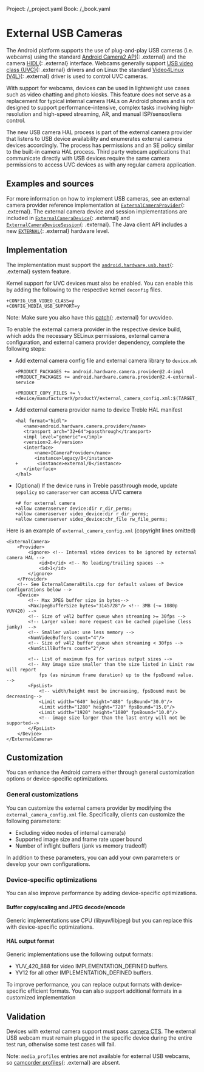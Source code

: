Project: /_project.yaml
Book: /_book.yaml

<!--
  Copyright 2018 The Android Open Source Project

  Licensed under the Apache License, Version 2.0 (the "License");
  you may not use this file except in compliance with the License.
  You may obtain a copy of the License at

      http://www.apache.org/licenses/LICENSE-2.0

  Unless required by applicable law or agreed to in writing, software
  distributed under the License is distributed on an "AS IS" BASIS,
  WITHOUT WARRANTIES OR CONDITIONS OF ANY KIND, either express or implied.
  See the License for the specific language governing permissions and
  limitations under the License.
-->

# External USB Cameras

The Android platform supports the use of plug-and-play USB cameras (i.e.
webcams) using the standard
[Android Camera2 API](https://developer.android.com/reference/android/hardware/camera2/package-summary.html){: .external}
and the camera
[HIDL](/reference/hidl/android/hardware/camera/provider/2.4/ICameraProvider){: .external}
interface. Webcams generally support
[USB video class (UVC)](https://en.wikipedia.org/wiki/USB_video_device_class){: .external}
drivers and on Linux the standard
[Video4Linux (V4L)](https://en.wikipedia.org/wiki/Video4Linux){: .external}
driver is used to control UVC cameras.

With support for webcams, devices can be used in lightweight use cases such as
video chatting and photo kiosks. This feature does not serve as a replacement
for typical internal camera HALs on Android phones and is not designed to
support performance-intensive, complex tasks involving high-resolution and
high-speed streaming, AR, and manual ISP/sensor/lens control.

The new USB camera HAL process is part of the external camera provider that
listens to USB device availability and enumerates external camera devices
accordingly. The process has permissions and an SE policy similar to the
built-in camera HAL process. Third party webcam applications that communicate
directly with USB devices require the same camera permissions to access UVC
devices as with any regular camera application.

## Examples and sources

For more information on how to implement USB cameras, see an external camera
provider reference implementation at
[`ExternalCameraProvider`](https://android.googlesource.com/platform/hardware/interfaces/+/master/camera/provider/2.4/default/CameraProvider.cpp){: .external}.
The external camera device and session implementations are included in
[`ExternalCameraDevice`](https://android.googlesource.com/platform/hardware/interfaces/+/master/camera/device/3.4/default/ExternalCameraDevice.cpp){: .external}
and
[`ExternalCameraDeviceSession`](https://android.googlesource.com/platform/hardware/interfaces/+/master/camera/device/3.4/default/ExternalCameraDeviceSession.cpp){: .external}.
The Java client API includes a new
[`EXTERNAL`](https://developer.android.com/reference/android/hardware/camera2/CameraMetadata?authuser=3#INFO_SUPPORTED_HARDWARE_LEVEL_EXTERNAL){: .external}
hardware level.

## Implementation

The implementation must support the
[`android.hardware.usb.host`](https://developer.android.com/guide/topics/connectivity/usb/host){: .external}
system feature.

Kernel support for UVC devices must also be enabled. You can enable this by
adding the following to the respective kernel `deconfig` files.

```
+CONFIG_USB_VIDEO_CLASS=y
+CONFIG_MEDIA_USB_SUPPORT=y
```

Note: Make sure you also have this
[patch](https://patchwork.kernel.org/patch/6874491/){: .external}
for uvcvideo.

To enable the external camera provider in the respective device build, which
adds the necessary SELinux permissions, external camera configuration, and
external camera provider dependency, complete the following steps:

+   Add external camera config file and external camera library to `device.mk`

    ```
    +PRODUCT_PACKAGES += android.hardware.camera.provider@2.4-impl
    +PRODUCT_PACKAGES += android.hardware.camera.provider@2.4-external-service

    +PRODUCT_COPY_FILES += \
    +device/manufacturerX/productY/external_camera_config.xml:$(TARGET_COPY_OUT_VENDOR)/etc/external_camera_config.xml
    ```

+   Add external camera provider name to device Treble HAL manifest

    ```
    <hal format="hidl">
       <name>android.hardware.camera.provider</name>
       <transport arch="32+64">passthrough</transport>
       <impl level="generic"></impl>
       <version>2.4</version>
       <interface>
           <name>ICameraProvider</name>
           <instance>legacy/0</instance>
    +       <instance>external/0</instance>
       </interface>
    </hal>
    ```

+   (Optional) If the device runs in Treble passthrough mode, update `sepolicy`
    so `cameraserver` can access UVC camera

    ```
    +# for external camera
    +allow cameraserver device:dir r_dir_perms;
    +allow cameraserver video_device:dir r_dir_perms;
    +allow cameraserver video_device:chr_file rw_file_perms;
    ```

Here is an example of `external_camera_config.xml` (copyright lines omitted)

```
<ExternalCamera>
    <Provider>
        <ignore> <!-- Internal video devices to be ignored by external camera HAL -->
            <id>0</id> <!-- No leading/trailing spaces -->
            <id>1</id>
        </ignore>
    </Provider>
    <!-- See ExternalCameraUtils.cpp for default values of Device configurations below -->
    <Device>
        <!-- Max JPEG buffer size in bytes-->
        <MaxJpegBufferSize bytes="3145728"/> <!-- 3MB (~= 1080p YUV420) -->
        <!-- Size of v4l2 buffer queue when streaming >= 30fps -->
        <!-- Larger value: more request can be cached pipeline (less janky)  -->
        <!-- Smaller value: use less memory -->
        <NumVideoBuffers count="4"/>
        <!-- Size of v4l2 buffer queue when streaming < 30fps -->
        <NumStillBuffers count="2"/>

        <!-- List of maximum fps for various output sizes -->
        <!-- Any image size smaller than the size listed in Limit row will report
            fps (as minimum frame duration) up to the fpsBound value. -->
        <FpsList>
            <!-- width/height must be increasing, fpsBound must be decreasing-->
            <Limit width="640" height="480" fpsBound="30.0"/>
            <Limit width="1280" height="720" fpsBound="15.0"/>
            <Limit width="1920" height="1080" fpsBound="10.0"/>
            <!-- image size larger than the last entry will not be supported-->
        </FpsList>
    </Device>
</ExternalCamera>
```

## Customization

You can enhance the Android camera either through general customization options
or device-specific optimizations.

### General customizations

You can customize the external camera provider by modifying the
`external_camera_config.xml` file. Specifically, clients can customize the
following parameters:

+   Excluding video nodes of internal camera(s)
+   Supported image size and frame rate upper bound
+   Number of inflight buffers (jank vs memory tradeoff)

In addition to these parameters, you can add your own parameters or develop your
own configurations.

### Device-specific optimizations

You can also improve performance by adding device-specific optimizations.

#### Buffer copy/scaling and JPEG decode/encode

Generic implementations use CPU (libyuv/libjpeg) but you can replace this with
device-specific optimizations.

#### HAL output format

Generic implementations use the following output formats:

+   YUV_420_888 for video IMPLEMENTATION_DEFINED buffers.
+   YV12 for all other IMPLEMENTATION_DEFINED buffers.

To improve performance, you can replace output formats with device-specific
efficient formats. You can also support additional formats in a customized
implementation

## Validation

Devices with external camera support must pass
[camera CTS](/compatibility/cts/camera-hal#cts_tests). The external USB
webcam must remain plugged in the specific device during the entire test run,
otherwise some test cases will fail.

Note: `media_profiles` entries are not available for external USB webcams, so
[camcorder profiles](https://developer.android.com/reference/android/media/CamcorderProfile){: .external}
are absent.
